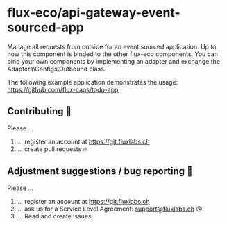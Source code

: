 # flux-eco/api-gateway-event-sourced-app

Manage all requests from outside for an event sourced application. Up to now this 
component is binded to the other flux-eco components. You can bind your own components by implementing an adapter
and exchange the Adapters\Configs\Outbound class.

The following example application demonstrates the usage:
https://github.com/flux-caps/todo-app


## Contributing :purple_heart:
Please ...
1. ... register an account at https://git.fluxlabs.ch
2. ... create pull requests :fire:


## Adjustment suggestions / bug reporting :feet:
Please ...
1. ... register an account at https://git.fluxlabs.ch
2. ... ask us for a Service Level Agreement: support@fluxlabs.ch :kissing_heart:
3. ... Read and create issues